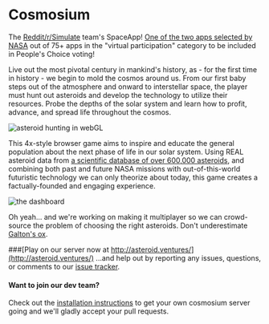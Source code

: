 Cosmosium
=========

The [Reddit/r/Simulate](http://www.reddit.com/r/simulate) team's SpaceApp! [One of the two apps selected by NASA](https://2014.spaceappschallenge.org/location/virtual/) out of 75+ apps in the "virtual participation" category to be included in People's Choice voting!

Live out the most pivotal century in mankind's history, as - for the first time in history - we begin to mold the cosmos around us. From our first baby steps out of the atmosphere and onward to interstellar space, the player must hunt out asteroids and develop the technology to utilize their resources. Probe the depths of the solar system and learn how to profit, advance, and spread life throughout the cosmos. 

![asteroid hunting in webGL](http://i.imgur.com/X7UN45d.png)

This 4x-style browser game aims to inspire and educate the general population about the next phase of life in our solar system. Using REAL asteroid data from [a scientific database of over 600,000 asteroids](http://www.asterank.com/), and combining both past and future NASA missions with out-of-this-world futuristic technology we can only theorize about today, this game creates a factually-founded and engaging experience.

![the dashboard](http://i.imgur.com/JKkkpUp.png)

Oh yeah... and we're working on making it multiplayer so we can crowd-source the problem of choosing the right asteroids. Don't underestimate [Galton's ox](http://en.wikipedia.org/wiki/The_Wisdom_of_Crowds).

###[Play on our server now at http://asteroid.ventures/](http://asteroid.ventures/) 
...and help out by reporting any issues, questions, or comments to our [issue tracker](https://github.com/rSimulate/Cosmosium/issues?state=open).


#### Want to join our dev team? ####
Check out the [installation instructions](https://github.com/rSimulate/Cosmosium/blob/master/INSTALL.md) to get your own cosmosium server going and we'll gladly accept your pull requests.
